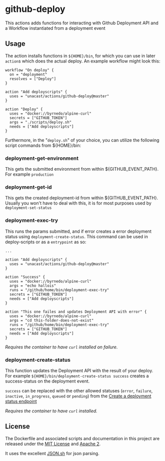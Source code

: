 # github-deploy

This actions adds functions for interacting with Github Deployment API and a Workflow instantiated from a deployment event

## Usage

The action installs functions in `${HOME}/bin`, for which you can use in later `action`s which does the actual deploy. An example workflow might look this:  

```
workflow "On deploy" {
  on = "deployment"
  resolves = ["Deploy"]
}

action "Add deployscripts" {
  uses = "unacast/actions/github-deploy@master"
}

action "Deploy" {
  uses = "docker://byrnedo/alpine-curl"
  secrets = ["GITHUB_TOKEN"]
  args = "./scripts/deploy.sh"
  needs = ["Add deployscripts"]
}
```

Furthermore, in the "`deploy.sh`" of your choice, you can utilize the following script commands from ${HOME}/bin:

### deployment-get-environment
This gets the submitted environment from within ${GITHUB_EVENT_PATH}. For example `production`

### deployment-get-id
This gets the created deployment-id from within ${GITHUB_EVENT_PATH}. Usually you won't have to deal with this, it is for most purposes used by `deployment-set-status`

### deployment-exec-try
This runs the params submitted, and if error creates a error deployment status using `deployment-create-status`. This command can be used in deploy-scripts or as a `entrypoint` as so:

```
...

action "Add deployscripts" {
  uses = "unacast/actions/github-deploy@master"
}

action "Success" {
  uses = "docker://byrnedo/alpine-curl"
  args = "echo hallois"
  runs = "/github/home/bin/deployment-exec-try"
  secrets = ["GITHUB_TOKEN"]
  needs = ["Add deployscripts"]
}

action "This one failes and updates Deployment API with error" {
  uses = "docker://byrnedo/alpine-curl"
  args = "cd this-folder-does-not-exist"
  runs = "/github/home/bin/deployment-exec-try"
  secrets = ["GITHUB_TOKEN"]
  needs = ["Add deployscripts"]
}
``` 

_Requires the container to have `curl` installed on failure._

### deployment-create-status
This function updates the Deployment API with the result of your deploy. For example `${HOME}/bin/deployment-create-status success` creates a success-status on the deployment event.

`success` can be replaced with the other allowed statuses (`error`, `failure`, `inactive`, `in_progress`, `queued` or `pending`) from the [Create a deployment status
 endpoint](https://developer.github.com/v3/repos/deployments/#create-a-deployment-status)
 
_Requires the container to have `curl` installed._   

## License

The Dockerfile and associated scripts and documentation in this project are released under the [MIT License](LICENSE.MIT) and [Apache 2](LICENSE.APACHE2).

It uses the excellent [JSON.sh](https://github.com/dominictarr/JSON.sh) for json parsing. 